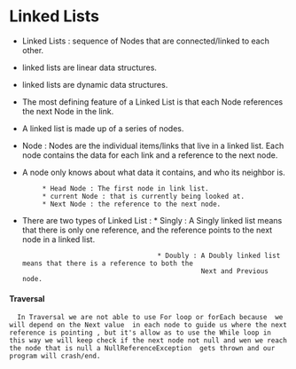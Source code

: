 # Linked Lists

  - Linked Lists : sequence of Nodes that are connected/linked to each other.
  - linked lists are linear data structures.
  - linked lists are dynamic data structures.
  - The most defining feature of a Linked List is that each Node references the next Node in the link.
  - A linked list is made up of a series of nodes.
  - Node :  Nodes are the individual items/links that live in a linked list. Each node contains the data for each link and a reference to the next node.
  - A node only knows about what data it contains, and who its neighbor is.

             * Head Node : The first node in link list.
             * current Node : that is currently being looked at.
             * Next Node : the reference to the next node.
             

  - There are two types of Linked List : 
                                          * Singly : A Singly linked list means that there is only one reference, and
                                                    the reference points to the next node in a linked list.
                                                    
                                          * Doubly : A Doubly linked list means that there is a reference to both the 
                                                     Next and Previous node.



#### Traversal 

      In Traversal we are not able to use For loop or forEach because  we will depend on the Next value  in each node to guide us where the next reference is pointing , but it's allow as to use the While loop in this way we will keep check if the next node not null and wen we reach the node that is null a NullReferenceException  gets thrown and our program will crash/end.


            